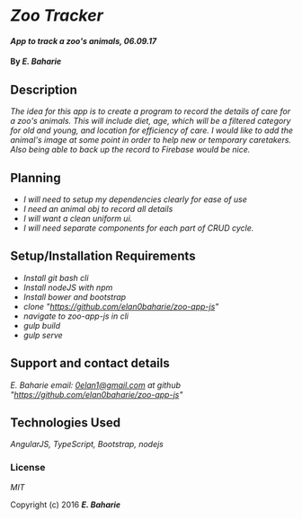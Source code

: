 # _Zoo Tracker_

#### _App to track a zoo's animals, 06.09.17_

#### By _**E. Baharie**_

## Description

_The idea for this app is to create a program to record the details of care for a zoo's animals. This will include diet, age, which will be a filtered category for old and young, and location for efficiency of care. I would like to add the animal's image at some point in order to help new or temporary caretakers. Also being able to back up the record to Firebase would be nice._

## Planning
* _I will need to setup my dependencies clearly for ease of use_
* _I need an animal obj to record all details_
* _I will want a clean uniform ui._
* _I will need separate components for each part of CRUD cycle._

## Setup/Installation Requirements

* _Install git bash cli_
* _Install nodeJS with npm_
* _Install bower and bootstrap_
* _clone "https://github.com/elan0baharie/zoo-app-js"_
* _navigate to zoo-app-js in cli_
* _gulp build_
* _gulp serve_


## Support and contact details

_E. Baharie email: 0elan1@gmail.com at github "https://github.com/elan0baharie/zoo-app-js"_

## Technologies Used

_AngularJS, TypeScript, Bootstrap, nodejs_

### License

*MIT*

Copyright (c) 2016 **_E. Baharie_**
